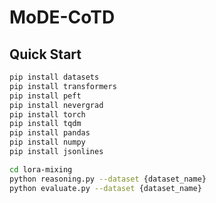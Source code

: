 # MoDE-CoTD

## Quick Start

```bash
pip install datasets
pip install transformers
pip install peft
pip install nevergrad
pip install torch
pip install tqdm
pip install pandas
pip install numpy
pip install jsonlines
```

```bash
cd lora-mixing
python reasoning.py --dataset {dataset_name}
python evaluate.py --dataset {dataset_name}
```

